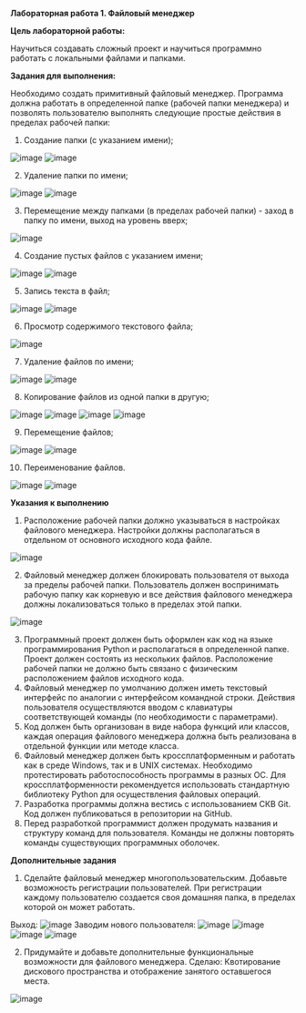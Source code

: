 ﻿**Лабораторная работа 1. Файловый менеджер**

**Цель лабораторной работы:**

Научиться создавать сложный проект и научиться программно работать с локальными файлами и папками.

**Задания для выполнения:**

Необходимо создать примитивный файловый менеджер. Программа должна работать в определенной папке (рабочей папки менеджера) и позволять пользователю выполнять следующие простые действия в пределах рабочей папки:

1. Создание папки (с указанием имени);

![image](https://user-images.githubusercontent.com/70803921/141638425-c1c4d7ff-ddb4-41a3-a3ce-a55b345a16d0.png)
![image](https://user-images.githubusercontent.com/70803921/141638667-04bdd81e-f126-4b8f-933a-6fb821bf8763.png)

2. Удаление папки по имени;

![image](https://user-images.githubusercontent.com/70803921/141638826-1380dde5-72a3-4198-8bc5-9dd3b4332b40.png)
![image](https://user-images.githubusercontent.com/70803921/141638937-814e2293-a991-42d4-afed-cc33c1abe615.png)

3. Перемещение между папками (в пределах рабочей папки) - заход в папку по имени, выход на уровень вверх;

![image](https://user-images.githubusercontent.com/70803921/141639393-4d0aedec-b9a4-4788-b80c-894161a01991.png)

4. Создание пустых файлов с указанием имени;

![image](https://user-images.githubusercontent.com/70803921/141639567-28d1754f-73bc-4244-91a4-604ad51e66ff.png)
![image](https://user-images.githubusercontent.com/70803921/141639911-29ac223f-82fa-4e96-b0b7-3f0aa5553811.png)

5. Запись текста в файл;

![image](https://user-images.githubusercontent.com/70803921/141640199-59175156-529b-4a2e-80d8-4b1a5ffbc4bd.png)
![image](https://user-images.githubusercontent.com/70803921/141640347-0e2a0e3f-7314-41de-a55e-c70cb728166e.png)

6. Просмотр содержимого текстового файла;

![image](https://user-images.githubusercontent.com/70803921/141640525-c1b5ba80-c862-42d8-b753-d60d0f3c9047.png)

7. Удаление файлов по имени;

![image](https://user-images.githubusercontent.com/70803921/141640889-e6bf4bd1-20eb-4d16-84e3-e192276474a3.png)
![image](https://user-images.githubusercontent.com/70803921/141641063-b89f1a4b-3706-4fcf-85bd-88e394d46e6d.png)

8. Копирование файлов из одной папки в другую;

![image](https://user-images.githubusercontent.com/70803921/141641507-afead430-194b-42f5-bb74-a78083cc3a80.png)
![image](https://user-images.githubusercontent.com/70803921/141641632-735f8f71-680c-43ae-baf6-f5abe039bbd9.png)
![image](https://user-images.githubusercontent.com/70803921/141641764-c11f6321-2df3-4f13-88cd-2ab6699995ef.png)
![image](https://user-images.githubusercontent.com/70803921/141641883-8895f885-6c2b-4b32-b9e4-bab2c7ca3598.png)

9. Перемещение файлов;

![image](https://user-images.githubusercontent.com/70803921/141642031-623feda2-a431-403f-96bd-732b4d98865d.png)
![image](https://user-images.githubusercontent.com/70803921/141642045-4c52233a-533d-42f4-b9ec-fa45ce93ab45.png)

10. Переименование файлов.

![image](https://user-images.githubusercontent.com/70803921/141642053-c66e61c8-f9b0-4575-af62-2a0ab665a880.png)
![image](https://user-images.githubusercontent.com/70803921/141642060-8ad22576-8a5e-498d-85ae-242e0586391b.png)

**Указания к выполнению**

1. Расположение рабочей папки должно указываться в настройках файлового менеджера. Настройки должны располагаться в отдельном от основного исходного кода файле.

![image](https://user-images.githubusercontent.com/70803921/141642080-83767ddb-13f2-4aaa-bf8d-0a250c374a5a.png)

2. Файловый менеджер должен блокировать пользователя от выхода за пределы рабочей папки. Пользователь должен воспринимать рабочую папку как корневую и все действия файлового менеджера должны локализоваться только в пределах этой папки.

![image](https://user-images.githubusercontent.com/70803921/141642114-f80c59dc-2203-482e-88eb-0ce8db3da9ce.png)

3. Программный проект должен быть оформлен как код на языке программирования Python и располагаться в определенной папке. Проект должен состоять из нескольких файлов. Расположение рабочей папки не должно быть связано с физическим расположением файлов исходного кода.
4. Файловый менеджер по умолчанию должен иметь текстовый интерфейс по аналогии с интерфейсом командной строки. Действия пользователя осуществляются вводом с клавиатуры соответствующей команды (по необходимости с параметрами).
5. Код должен быть организован в виде набора функций или классов, каждая операция файлового менеджера должна быть реализована в отдельной функции или методе класса.
6. Файловый менеджер должен быть кроссплатформенным и работать как в среде Windows, так и в UNIX системах. Необходимо протестировать работоспособность программы в разных ОС. Для кроссплатформенности рекомендуется использовать стандартную библиотеку Python для осуществления файловых операций.
7. Разработка программы должна вестись с использованием СКВ Git. Код должен публиковаться в репозитории на GitHub.
8. Перед разработкой программист должен продумать названия и структуру команд для пользователя. Команды не должны повторять команды существующих программных оболочек.

**Дополнительные задания**

1. Сделайте файловый менеджер многопользовательским. Добавьте возможность регистрации пользователей. При регистрации каждому пользователю создается своя домашняя папка, в пределах которой он может работать.

Выход:
![image](https://user-images.githubusercontent.com/70803921/141642130-bc6a66da-bff4-43f6-8ed5-4d6cab192000.png)
Заводим нового пользователя:
![image](https://user-images.githubusercontent.com/70803921/141642140-7c894348-3abf-48b8-a2fd-8af430a6d79b.png)
![image](https://user-images.githubusercontent.com/70803921/141642211-2edcfdf5-6f84-45f9-be14-201ec0a647fb.png)
![image](https://user-images.githubusercontent.com/70803921/141642203-0206281a-36aa-451a-b546-729822fa9d18.png)
![image](https://user-images.githubusercontent.com/70803921/141642217-51201104-4f7b-4469-90ed-3b42a7cfd4da.png)

2. Придумайте и добавьте дополнительные функциональные возможности для файлового менеджера. Сделаю: Квотирование дискового пространства и отображение занятого оставшегося места.

![image](https://user-images.githubusercontent.com/70803921/141642229-ef7e7a35-3506-452a-a614-5e77a83e4655.png)

